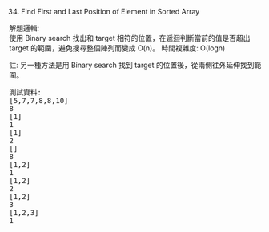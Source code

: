 34. Find First and Last Position of Element in Sorted Array

解題邏輯:  
使用 Binary search 找出和 target 相符的位置，在遞迴判斷當前的值是否超出 target 的範圍，避免搜尋整個陣列而變成 O(n)。
時間複雜度: O(logn)

註: 另一種方法是用 Binary search 找到 target 的位置後，從兩側往外延伸找到範圍。

<pre>
測試資料:
[5,7,7,8,8,10]
8
[1]
1
[1]
2
[]
8
[1,2]
1
[1,2]
2
[1,2]
3
[1,2,3]
1
</pre>

